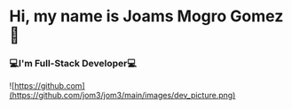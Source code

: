 # Hi, my name is Joams Mogro Gomez👋
### 💻I'm Full-Stack Developer💻

![https://github.com](https://github.com/jom3/jom3/main/images/dev_picture.png)